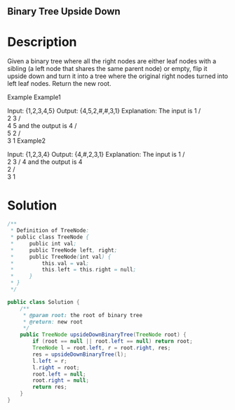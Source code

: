 Binary Tree Upside Down
---

# Description
Given a binary tree where all the right nodes are either leaf nodes with a sibling (a left node that shares the same parent node) or empty, flip it upside down and turn it into a tree where the original right nodes turned into left leaf nodes. Return the new root.

Example
Example1

Input: {1,2,3,4,5}
Output: {4,5,2,#,#,3,1}
Explanation:
The input is
    1
   / \
  2   3
 / \
4   5
and the output is
   4
  / \
 5   2
    / \
   3   1
Example2

Input: {1,2,3,4}
Output: {4,#,2,3,1}
Explanation:
The input is
    1
   / \
  2   3
 /
4
and the output is
   4
    \
     2
    / \
   3   1

# Solution
```java
/**
 * Definition of TreeNode:
 * public class TreeNode {
 *     public int val;
 *     public TreeNode left, right;
 *     public TreeNode(int val) {
 *         this.val = val;
 *         this.left = this.right = null;
 *     }
 * }
 */

public class Solution {
    /**
     * @param root: the root of binary tree
     * @return: new root
     */
    public TreeNode upsideDownBinaryTree(TreeNode root) {
        if (root == null || root.left == null) return root;
        TreeNode l = root.left, r = root.right, res;
        res = upsideDownBinaryTree(l);
        l.left = r;
        l.right = root;
        root.left = null;
        root.right = null;
        return res;
    }
}
```

